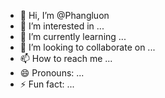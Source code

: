 - 👋 Hi, I’m @Phangluon
- 👀 I’m interested in ...
- 🌱 I’m currently learning ...
- 💞️ I’m looking to collaborate on ...
- 📫 How to reach me ...
- 😄 Pronouns: ...
- ⚡ Fun fact: ...

<!---
Phangluon/Phangluon is a ✨ special ✨ repository because its `README.md` (this file) appears on your GitHub profile.
You can click the Preview link to take a look at your changes.
--->
